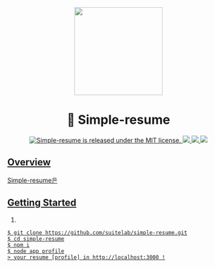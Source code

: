 <div align="middle">
    <img src="./public/resume.png" height="200px">
</div>

<h1 align="center">🐤️ Simple-resume</h1>

<p align="center">
  	<a href="https://github.com/suitelab/simple-resume/LICENSE">
    	<img src="https://img.shields.io/badge/license-MIT-blue.svg" alt="Simple-resume is released under the MIT license." />
  	</a>
	<a href="https://github.com/bbvch13531/PwP"> <img src="https://badges.frapsoft.com/os/v1/open-source.svg?v=102"> 
	<a href="https://github.com/bbvch13531/PwP"><img src="https://img.shields.io/badge/PRs-welcome-brightgreen.svg">
	<a href="https://github.com/bbvch13531/PwP"><img src="https://img.shields.io/badge/release-v0.0.1-brightgreen.svg">
</p>

## Overview
Simple-resume은 

## Getting Started
1. 
```shell
$ git clone https://github.com/suitelab/simple-resume.git
$ cd simple-resume
$ npm i
$ node app profile
> your resume [profile] in http://localhost:3000 !
```
